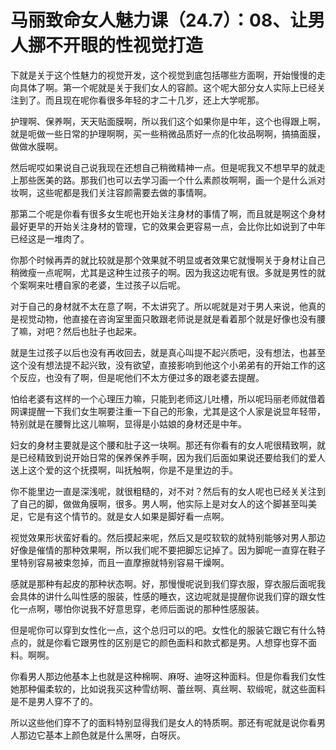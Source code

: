 # 马丽致命女人魅力课（24.7）：08、让男人挪不开眼的性视觉打造

下就是关于这个性魅力的视觉开发，这个视觉到底包括哪些方面啊，开始慢慢的走向具体了啊。第一个呢就是关于我们女人的容颜。这个呢大部分女人实际上已经关注到了。而且现在呢你看很多年轻的才二十几岁，还上大学呢那。

护理啊、保养啊，天天贴面膜啊，所以我们这个如果你是中年，这个也得跟上啊，就是呃做一些日常的护理啊啊，买一些稍微品质好一点的化妆品啊啊，搞搞面膜，做做水膜啊。

然后呢哎如果说自己说我现在还想自己稍微精神一点。但是呢我又不想早早的就走上那些医美的路。那我们也可以去学习画一个什么素颜妆啊啊，画一个是什么派对妆啊，这些呢都是我们关注容颜需要去做的事情啊。

那第二个呢是你看有很多女生呢也开始关注身材的事情了啊，而且就是啊这个身材最好更早的开始关注身材的管理，它的效果会更容易一点，会比你比如说到了中年已经这是一堆肉了。

你那个时候再弄的就比较就是那个效果就不明显或者效果它就慢啊关于身材让自己稍微瘦一点呢啊，尤其是这种生过孩子的啊。因为我这边呢有很。多就是男性的就个案啊来吐槽自家的老婆，生过孩子以后呢。

对于自己的身材就不太在意了啊，不太讲究了。所以呢就是对于男人来说，他真的是视觉动物，他直接在咨询室里面只敢跟老师说是就是看着那个就是好像也没有腰了嘛，对吧？然后也肚子也起来。

就是生过孩子以后也没有再收回去，就是真心叫提不起兴质吧，没有想法，也甚至这个没有想法提不起兴致，没有欲望，直接影响到他这个小弟弟有的开始工作的这个反应，也没有了啊，但是呢他们不太方便过多的跟老婆去提醒。

怕给老婆有这样的一个心理压力嘛，只能到老师这儿吐槽，所以呢玛丽老师就借着网课提醒一下我们女生啊要注重一下自己的形象，尤其是这个人家是说显年轻带，特别就是在腰臀比这儿嘛啊，显得是小姑娘的身材还是中年。

妇女的身材主要就是这个腰和肚子这一块啊。那还有你看有的女人呢很精致啊，就是已经精致到说开始日常的保养保养手啊，因为我们后面如果说还要给我们的爱人送上这个爱的这个抚摸啊，叫抚触啊，你是不是里边的手。

你不能里边一直是深浅呢，就很粗糙的，对不对？然后有的女人呢也已经关关注到了自己的脚，做做角膜啊，很多。男人啊，他实际上是对女人的这个脚甚至叫美足，它是有这个情节的。就是女人如果是脚好看一点啊。

视觉效果形状蛮好看的。然后摸起来呢，然后又是哎软软的就特别能够对男人那边好像是催情的那种效果啊，所以我们呢不要把脚忘记掉了。因为脚呢一直穿在鞋子里特别容易被束忽掉，而且一直摩擦就特别容易干燥啊。

感就是那种有起皮的那种状态啊。好，那慢慢呢说到我们穿衣服，穿衣服后面呢我会具体的讲什么叫性感的服装，性感的睡衣，这边呢就是提醒你说我们穿的跟女性化一点啊，哪怕你说我不好意思穿，老师后面说的那种性感服装。

但是呢你可以穿到女性化一点，这个总归可以的吧。女性化的服装它跟它有什么特点的，就是你看它跟男性的区别是它的颜色面料和款式都是男。人想穿也穿不面料。啊啊。

你看男人那边他基本上也就是这种棉啊、麻呀、迪呀这种面料。但是你看我们女性她那种偏柔软的，比如说我买这种雪纺啊、蕾丝啊、真丝啊、软缎呢，就这些面料是不是男人穿不了的。

所以这些他们穿不了的面料特别显得我们是女人的特质啊。那还有呢就是说你看男人那边它基本上颜色就是什么黑呀，白呀灰。

